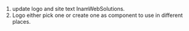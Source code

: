 1. update logo and site text InamWebSolutions.
2. Logo either pick one or create one as component to use in different places.
